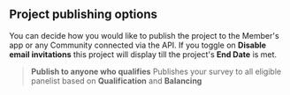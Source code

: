 ## Project publishing options

You can decide how you would like to publish the project to the Member's app or any Community connected via the API. If you toggle on **Disable email invitations** this project will display till the project's **End Date** is met. 

> **Publish to anyone who qualifies** Publishes your survey to all eligible panelist based on **Qualification** and **Balancing**
